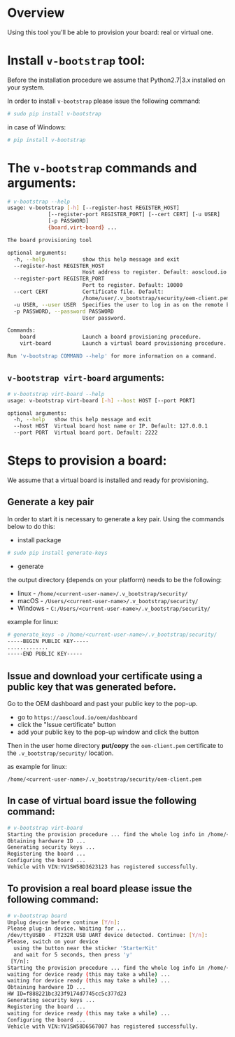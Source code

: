 Overview
========

Using this tool you'll be able to provision your board: real or virtual one.

Install `v-bootstrap` tool:
========

Before the installation procedure we assume that Python2.7|3.x installed on your system.

In order to install `v-bootstrap` please issue the following command:

```bash
# sudo pip install v-bootstrap
```

in case of Windows:
```bash
# pip install v-bootstrap
```

The `v-bootstrap` commands and arguments:
========

```bash
# v-bootstrap --help
usage: v-bootstrap [-h] [--register-host REGISTER_HOST]
             [--register-port REGISTER_PORT] [--cert CERT] [-u USER]
             [-p PASSWORD]
             {board,virt-board} ...

The board provisioning tool

optional arguments:
  -h, --help            show this help message and exit
  --register-host REGISTER_HOST
                        Host address to register. Default: aoscloud.io
  --register-port REGISTER_PORT
                        Port to register. Default: 10000
  --cert CERT           Certificate file. Default:
                        /home/user/.v_bootstrap/security/oem-client.pem
  -u USER, --user USER  Specifies the user to log in as on the remote board.
  -p PASSWORD, --password PASSWORD
                        User password.

Commands:
    board               Launch a board provisioning procedure.
    virt-board          Launch a virtual board provisioning procedure.

Run 'v-bootstrap COMMAND --help' for more information on a command.

```

`v-bootstrap virt-board` arguments:
-------
```bash
# v-bootstrap virt-board --help
usage: v-bootstrap virt-board [-h] --host HOST [--port PORT]

optional arguments:
  -h, --help   show this help message and exit
  --host HOST  Virtual board host name or IP. Default: 127.0.0.1
  --port PORT  Virtual board port. Default: 2222

```

Steps to provision a board:
==========

We assume that a virtual board is installed and ready for provisioning.

Generate a key pair
----------

In order to start it is necessary to generate a key pair.
Using the commands below to do this:

* install package

```bash
# sudo pip install generate-keys
```

* generate

the output directory (depends on your platform) needs to be the following:
* linux - `/home/<current-user-name>/.v_bootstrap/security/`
* macOS - `/Users/<current-user-name>/.v_bootstrap/security/`
* Windows - `C:/Users/<current-user-name>/.v_bootstrap/security/`

example for linux:

```bash
# generate_keys -o /home/<current-user-name>/.v_bootstrap/security/
-----BEGIN PUBLIC KEY-----
.............
-----END PUBLIC KEY-----

```  

Issue and download your certificate using a public key that was generated before.
---------
Go to the OEM dashboard and past your public key to the pop-up.

* go to `https://aoscloud.io/oem/dashboard`
* click the "Issue certificate" button
* add your public key to the pop-up window and click the button 

Then in the user home directory **put/copy** the `oem-client.pem` certificate to the `.v_bootstrap/security/` location.

as example for linux:
```
/home/<current-user-name>/.v_bootstrap/security/oem-client.pem
```


In case of virtual board issue the following command:
---------

```bash
# v-bootstrap virt-board
Starting the provision procedure ... find the whole log info in /home/<current-user-name>/.v_bootstrap/log/bootstrap.log
Obtaining hardware ID ...
Generating security keys ...
Registering the board ...
Configuring the board ...
Vehicle with VIN:YV1SW58D3623123 has registered successfully.

```

To provision a real board please issue the following command:
---------

```bash
# v-bootstrap board
Unplug device before continue [Y/n]: 
Please plug-in device. Waiting for ...
/dev/ttyUSB0 - FT232R USB UART device detected. Continue: [Y/n]: 
Please, switch on your device 
  using the button near the sticker 'StarterKit'
  and wait for 5 seconds, then press 'y'
 [Y/n]: 
Starting the provision procedure ... find the whole log info in /home/<current-user-name>/.v_bootstrap/log/bootstrap.log
waiting for device ready (this may take a while) ...
waiting for device ready (this may take a while) ...
Obtaining hardware ID ...
HW ID=f888221bc323f9174d7745cc5c377d23
Generating security keys ...
Registering the board ...
waiting for device ready (this may take a while) ...
Configuring the board ...
Vehicle with VIN:YV1SW58D6567007 has registered successfully.
```
